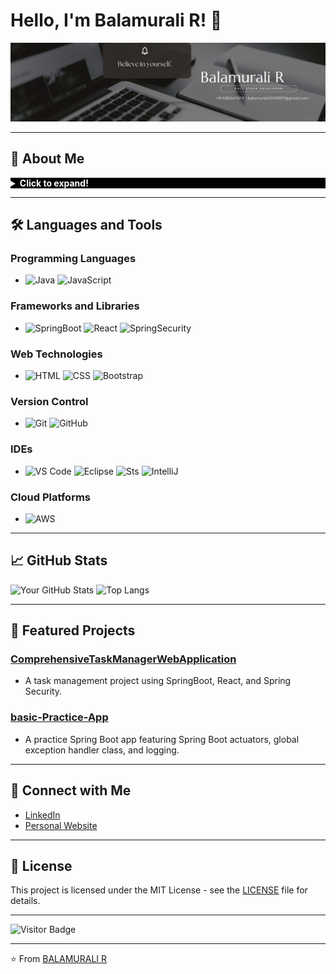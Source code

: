 

<!--
**Balamurali03/Balamurali03** is a ✨ _special_ ✨ repository because its `README.md` (this file) appears on your GitHub profile.
## Hi there 👋
Here are some ideas to get you started:

- 🔭 I’m currently working on ...
- 🌱 I’m currently learning ...
- 👯 I’m looking to collaborate on ...
- 🤔 I’m looking for help with ...
- 💬 Ask me about ...
- 📫 How to reach me: ...
- 😄 Pronouns: ...
- ⚡ Fun fact: ...
- 👯 I’m looking to collaborate on [Collaboration Interest]
- 💬 Ask me about [Topics you are knowledgeable about]
- ⚡ Fun fact: [A fun fact about you]

![Project 1 Image](https://your-image-link.com/project1.jpg)
![Project 2 Image](https://your-image-link.com/project2.jpg)

[![Twitter](https://img.shields.io/badge/-Twitter-FF0000?style=flat&logo=twitter&logoColor=white)](https://twitter.com/yourusername)
## 📖 Latest Blog Posts

- [Blog Post 1 Title](https://yourblog.com/post1)
- [Blog Post 2 Title](https://yourblog.com/post2)
- [Blog Post 3 Title](https://yourblog.com/post3)

-->
<!-- 
    Adding a background image
-->
  

# Hello, I'm Balamurali R! 👋

![My Banner](./Black%20Geometric%20Corporate%20Personal%20Profile%20LinkedIn%20Banner.jpg)

---

## 🚀 About Me

<details>
  <summary style="color: white; background-color: black"><b>Click to expand!</b></summary>
  
  Welcome to my GitHub profile! I’m a passionate FullStack Developer with a knack for Java and React, with ingenuity and innovation.

  ### 🌱 I’m currently learning
  - MicroServices and Kafka

  ### 🤔 I’m looking for help with
  - Kafka

  ### 📫 How to reach me
  - ![balamurali03101997](https://img.shields.io/badge/-Mail%20To-5A72A0?style=flat&logo=gmail)(mailto:balamurali03101997@gmail.com)
</details>

---

## 🛠️ Languages and Tools

### Programming Languages
- ![Java](https://img.shields.io/badge/-Java-5A72A0?style=flat&logo=java-8)
 ![JavaScript](https://img.shields.io/badge/-JavaScript-5A72A0?style=flat&logo=javascript)

### Frameworks and Libraries
- ![SpringBoot](https://img.shields.io/badge/-SpringBoot-5A72A0?style=flat&logo=springboot)
  ![React](https://img.shields.io/badge/-React-5A72A0?style=flat&logo=react)
  ![SpringSecurity](https://img.shields.io/badge/-SpringSecurity-5A72A0?style=flat&logo=springsecurity)
  
### Web Technologies
- ![HTML](https://img.shields.io/badge/-HTML-5A72A0?style=flat&logo=html5)
![CSS](https://img.shields.io/badge/-CSS-5A72A0?style=flat&logo=css3)
![Bootstrap](https://img.shields.io/badge/-Bootstrap-5A72A0?style=flat&logo=Bootstrap)

### Version Control
- ![Git](https://img.shields.io/badge/-Git-5A72A0?style=flat&logo=git)
  ![GitHub](https://img.shields.io/badge/-GitHub-5A72A0?style=flat&logo=github)

### IDEs
- ![VS Code](https://img.shields.io/badge/-VS%20Code-5A72A0?style=flat&logo=visual-studio-code)
  ![Eclipse](https://img.shields.io/badge/-Eclipse-5A72A0?style=flat&logo=Eclipse)
  ![Sts](https://img.shields.io/badge/-Spring%20Tools%204-5A72A0?style=flat&logo=spring)
  ![IntelliJ](https://img.shields.io/badge/-IntelliJ%20IDEA-5A72A0?style=flat&logo=intellij-idea)

### Cloud Platforms
- ![AWS](https://img.shields.io/badge/-AWS-5A72A0?style=flat&logo=amazon-web-services)

---

## 📈 GitHub Stats

![Your GitHub Stats](https://github-readme-stats.vercel.app/api?username=Balamurali03&show_icons=true&theme=dark&icon_color=FF6347)
![Top Langs](https://github-readme-stats.vercel.app/api/top-langs/?username=Balamurali03&layout=compact&theme=dark&icon_color=FF6347)

---

## 🌟 Featured Projects

### [ComprehensiveTaskManagerWebApplication](https://github.com/Balamurali03/ComprehensiveTaskManagerWebApplication)
- A task management project using SpringBoot, React, and Spring Security.

### [basic-Practice-App](https://github.com/Balamurali03/basic-Practice-App)
- A practice Spring Boot app featuring Spring Boot actuators, global exception handler class, and logging.

---

## 💼 Connect with Me

- [LinkedIn](https://www.linkedin.com/in/bala-murali-a56b55168/)
- [Personal Website](https://balamurali-portfolio.netlify.app/)

---

## 📝 License

This project is licensed under the MIT License - see the [LICENSE](LICENSE) file for details.

---

![Visitor Badge](https://visitor-badge.laobi.icu/badge?page_id=Balamurali03.Balamurali03)

---

⭐️ From [BALAMURALI R](https://github.com/Balamurali03)

